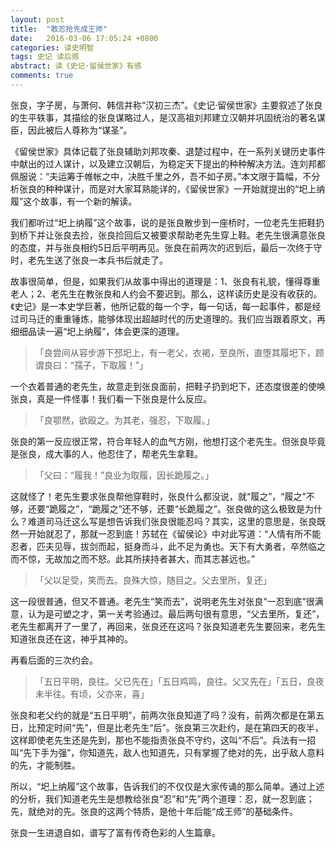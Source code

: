 ```yaml
---
layout: post
title:  "敢忍抢先成王师"
date:   2016-03-06 17:05:24 +0800
categories: 读史明智
tags: 史记 读后感
abstract: 读《史记·留侯世家》有感
comments: true
---
```

张良，字子房，与萧何、韩信并称“汉初三杰”。《史记·留侯世家》主要叙述了张良的生平轶事，其描绘的张良谋略过人，是汉高祖刘邦建立汉朝并巩固统治的著名谋臣，因此被后人尊称为“谋圣”。

《留侯世家》具体记载了张良辅助刘邦攻秦、退楚过程中，在一系列关键历史事件中献出的过人谋计，以及建立汉朝后，为稳定天下提出的种种解决方法。连刘邦都佩服说：“夫运筹于帷帐之中，决胜千里之外，吾不如子房。”本文限于篇幅，不分析张良的种种谋计，而是对大家耳熟能详的，《留侯世家》一开始就提出的“圯上纳履”这个故事，有一个新的解读。

我们都听过“圯上纳履”这个故事，说的是张良散步到一座桥时，一位老先生把鞋扔到桥下并让张良去捡，张良捡回后又被要求帮助老先生穿上鞋。老先生很满意张良的态度，并与张良相约5日后平明再见。张良在前两次的迟到后，最后一次终于守时，老先生送了张良一本兵书后就走了。

故事很简单，但是，如果我们从故事中得出的道理是：1、张良有礼貌，懂得尊重老人；2、老先生在教张良和人约会不要迟到。那么，这样读历史是没有收获的。《史记》是一本史学巨著，他所记载的每一个字，每一句话，每一起事件，都是经过司马迁的重重锤炼，能够体现出超越时代的历史道理的。我们应当跟着原文，再细细品读一遍“圯上纳履”，体会更深的道理。

> 「良尝间从容步游下邳圯上，有一老父，衣褐，至良所，直堕其履圯下，顾谓良曰：“孺子，下取履！”」

一个衣着普通的老先生，故意走到张良面前，把鞋子扔到圯下，还态度很差的使唤张良，真是一件怪事！我们看一下张良是什么反应。

> 「良鄂然，欲殴之。为其老，强忍，下取履。」

张良的第一反应很正常，符合年轻人的血气方刚，他想打这个老先生。但张良毕竟是张良，成大事的人，他忍住了，帮老先生拿鞋。

> 「父曰：“履我！”良业为取履，因长跪履之。」

这就怪了！老先生要求张良帮他穿鞋时，张良什么都没说，就“履之”，“履之”不够，还要“跪履之”，“跪履之”还不够，还要“长跪履之”。张良做的这么极致是为什么？难道司马迁这么写是想告诉我们张良很能忍吗？其实，这里的意思是，张良既然一开始就忍了，那就一忍到底！苏轼在《留侯论》中对此写道：“人情有所不能忍者，匹夫见辱，拔剑而起，挺身而斗，此不足为勇也。天下有大勇者，卒然临之而不惊，无故加之而不怒。此其所挟持者甚大，而其志甚远也。”

> 「父以足受，笑而去。良殊大惊，随目之。父去里所，复还」

这一段很普通，但又不普通。老先生“笑而去”，说明老先生对张良“一忍到底”很满意，认为是可塑之才，第一关考验通过。最后两句很有意思，“父去里所，复还”，老先生都离开了一里了，再回来，张良还在这吗？张良知道老先生要回来，老先生知道张良还在这，神乎其神的。

再看后面的三次约会。

> 「五日平明，良往。父已先在」「五日鸡鸣，良往。父又先在」「五日，良夜未半往。有顷，父亦来，喜」

张良和老父约的就是“五日平明”，前两次张良知道了吗？没有，前两次都是在第五日，比预定时间“先”，但是比老先生“后”。张良第三次赴约，是在第四天的夜半，这样即使老先生还是先到，那也不能指责张良不守约，这叫“不后”。兵法有一招叫“先下手为强”，你知道先，敌人也知道先，只有掌握了绝对的先，出乎敌人意料的先，才能制胜。

所以，“圯上纳履”这个故事，告诉我们的不仅仅是大家传诵的那么简单。通过上述的分析，我们知道老先生是想教给张良“忍”和“先”两个道理：忍，就一忍到底；先，就绝对的先。张良的这两个特质，是他十年后能“成王师”的基础条件。

张良一生进退自如，谱写了富有传奇色彩的人生篇章。